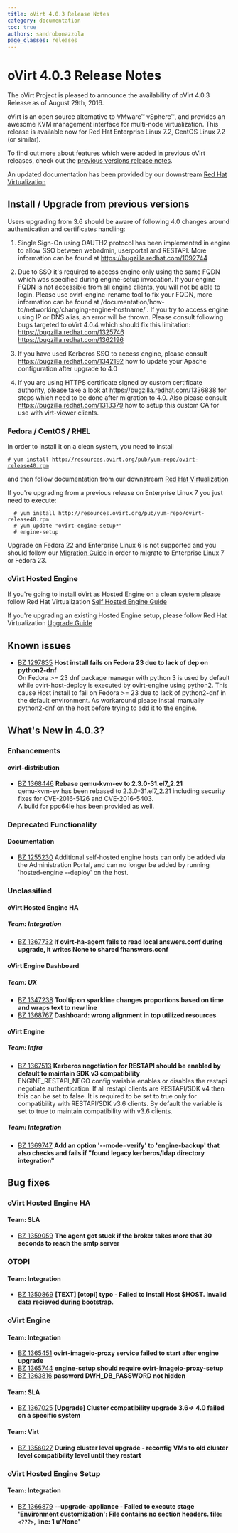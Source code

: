 ```yaml
---
title: oVirt 4.0.3 Release Notes
category: documentation
toc: true
authors: sandrobonazzola
page_classes: releases
---
```


# oVirt 4.0.3 Release Notes

The oVirt Project is pleased to announce the availability of oVirt 4.0.3
Release as of August 29th, 2016.

oVirt is an open source alternative to VMware™ vSphere™, and provides an awesome
KVM management interface for multi-node virtualization.
This release is available now for Red Hat Enterprise Linux 7.2, CentOS Linux 7.2 (or similar).

To find out more about features which were added in previous oVirt releases,
check out the [previous versions release notes](/develop/release-management/releases/).

An updated documentation has been provided by our downstream 
[Red Hat Virtualization](https://access.redhat.com/documentation/en/red-hat-virtualization?version=4.0/)


## Install / Upgrade from previous versions

Users upgrading from 3.6 should be aware of following 4.0 changes around
authentication and certificates handling:

1. Single Sign-On using OAUTH2 protocol has been implemented in engine to
   allow SSO between webadmin, userportal and RESTAPI. More information can
   be found at https://bugzilla.redhat.com/1092744

2. Due to SSO it's required to access engine only using the same FQDN which
   was specified during engine-setup invocation. If your engine FQDN is not
   accessible from all engine clients, you will not be able to login. Please
   use ovirt-engine-rename tool to fix your FQDN, more information can be
   found at /documentation/how-to/networking/changing-engine-hostname/ .
   If you try to access engine using IP or DNS alias, an error will be
   thrown. Please consult following bugs targeted to oVirt 4.0.4 which
   should fix this limitation:
     https://bugzilla.redhat.com/1325746
     https://bugzilla.redhat.com/1362196

3. If you have used Kerberos SSO to access engine, please consult
   https://bugzilla.redhat.com/1342192 how to update your Apache
   configuration after upgrade to 4.0

4. If you are using HTTPS certificate signed by custom certificate
   authority, please take a look at https://bugzilla.redhat.com/1336838
   for steps which need to be done after migration to 4.0. Also please
   consult https://bugzilla.redhat.com/1313379 how to setup this custom
   CA for use with virt-viewer clients.



### Fedora / CentOS / RHEL

In order to install it on a clean system, you need to install

`# yum install `[`http://resources.ovirt.org/pub/yum-repo/ovirt-release40.rpm`](http://resources.ovirt.org/pub/yum-repo/ovirt-release40.rpm)

and then follow documentation from our downstream
[Red Hat Virtualization](https://access.redhat.com/documentation/en/red-hat-virtualization/4.0/)

If you're upgrading from a previous release on Enterprise Linux 7 you just need to execute:

      # yum install http://resources.ovirt.org/pub/yum-repo/ovirt-release40.rpm
      # yum update "ovirt-engine-setup*"
      # engine-setup

Upgrade on Fedora 22 and Enterprise Linux 6 is not supported and you should follow our [Migration Guide](https://web.archive.org/web/20170723145830/http://www.ovirt.org/documentation/migration-engine-36-to-40/) in order to migrate to Enterprise Linux 7 or Fedora 23.

### oVirt Hosted Engine

If you're going to install oVirt as Hosted Engine on a clean system please follow 
Red Hat Virtualization [Self Hosted Engine Guide](https://access.redhat.com/documentation/en/red-hat-virtualization/4.0/paged/self-hosted-engine-guide/)

If you're upgrading an existing Hosted Engine setup, please follow
Red Hat Virtualization [Upgrade Guide](https://access.redhat.com/documentation/en/red-hat-virtualization/4.0/paged/upgrade-guide/)

## Known issues

 - [BZ 1297835](https://bugzilla.redhat.com/1297835) <b>Host install fails on Fedora 23 due to lack of dep on python2-dnf</b><br>On Fedora >= 23 dnf package manager with python 3 is used by default while
ovirt-host-deploy is executed by ovirt-engine using python2. This cause Host install to fail on Fedora >= 23 due to lack of python2-dnf in the default environment. As workaround please install manually python2-dnf on the host before trying to add it to the engine.


## What's New in 4.0.3?

### Enhancements

#### ovirt-distribution

 - [BZ 1368446](https://bugzilla.redhat.com/1368446) <b>Rebase qemu-kvm-ev to 2.3.0-31.el7_2.21</b><br>
qemu-kvm-ev has been rebased to 2.3.0-31.el7_2.21 including security fixes for CVE-2016-5126 and CVE-2016-5403.<br>
A build for ppc64le has been provided as well.<br>


### Deprecated Functionality

#### Documentation

 - [BZ 1255230](https://bugzilla.redhat.com/1255230)
Additional self-hosted engine hosts can only be added via the Administration Portal,
and can no longer be added by running 'hosted-engine --deploy' on the host.


### Unclassified

#### oVirt Hosted Engine HA

##### Team: Integration

 - [BZ 1367732](https://bugzilla.redhat.com/1367732) <b>If ovirt-ha-agent fails to read local answers.conf during upgrade, it writes None to shared fhanswers.conf</b><br>

#### oVirt Engine Dashboard

##### Team: UX

 - [BZ 1347238](https://bugzilla.redhat.com/1347238) <b>Tooltip on sparkline changes proportions based on time and wraps text to new line</b><br>
 - [BZ 1368767](https://bugzilla.redhat.com/1368767) <b>Dashboard: wrong alignment in top utilized resources</b><br>

#### oVirt Engine

##### Team: Infra

 - [BZ 1367513](https://bugzilla.redhat.com/1367513) <b>Kerberos negotiation for RESTAPI should be enabled by default to maintain SDK v3 compatibility</b><br>ENGINE_RESTAPI_NEGO config variable enables or disables the restapi negotiate authentication. If all restapi clients are RESTAPI/SDK v4 then this can be set to false. It is required to be set to true only for compatibility with RESTAPI/SDK v3.6 clients. By default the variable is set to true to maintain compatibility with v3.6 clients.

##### Team: Integration

 - [BZ 1369747](https://bugzilla.redhat.com/1369747) <b>Add an option '--mode=verify' to 'engine-backup' that also checks and fails if "found legacy kerberos/ldap directory integration"</b><br>

## Bug fixes

### oVirt Hosted Engine HA

#### Team: SLA

 - [BZ 1359059](https://bugzilla.redhat.com/1359059) <b>The agent got stuck if the broker takes more that 30 seconds to reach the smtp server</b><br>

### OTOPI

#### Team: Integration

 - [BZ 1350869](https://bugzilla.redhat.com/1350869) <b>[TEXT] [otopi] typo - Failed to install Host $HOST. Invalid data recieved during bootstrap.</b><br>

### oVirt Engine

#### Team: Integration

 - [BZ 1365451](https://bugzilla.redhat.com/1365451) <b>ovirt-imageio-proxy service failed to start after engine upgrade</b><br>
 - [BZ 1365744](https://bugzilla.redhat.com/1365744) <b>engine-setup should require ovirt-imageio-proxy-setup</b><br>
 - [BZ 1363816](https://bugzilla.redhat.com/1363816) <b>password DWH_DB_PASSWORD not hidden</b><br>

#### Team: SLA

 - [BZ 1367025](https://bugzilla.redhat.com/1367025) <b>[Upgrade] Cluster compatibility upgrade 3.6-> 4.0 failed on a specific system</b><br>

#### Team: Virt

 - [BZ 1356027](https://bugzilla.redhat.com/1356027) <b>During cluster level upgrade - reconfig VMs to old cluster level compatibility level until they restart</b><br>

### oVirt Hosted Engine Setup

#### Team: Integration

 - [BZ 1366879](https://bugzilla.redhat.com/1366879) <b>--upgrade-appliance - Failed to execute stage 'Environment customization': File contains no section headers. file: `<???>`, line: 1 u'None'</b><br>

